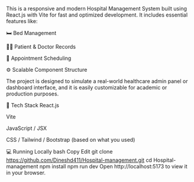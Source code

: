 This is a responsive and modern Hospital Management System built using React.js with Vite for fast and optimized development. It includes essential features like:

🛏 Bed Management

👨‍⚕ Patient & Doctor Records

📅 Appointment Scheduling

⚙ Scalable Component Structure

The project is designed to simulate a real-world healthcare admin panel or dashboard interface, and it is easily customizable for academic or production purposes.

🚀 Tech Stack
React.js

Vite

JavaScript / JSX

CSS / Tailwind / Bootstrap (based on what you used)

💻 Running Locally
bash
Copy
Edit
git clone https://github.com/Dineshd411/Hospital-management.git
cd Hospital-management
npm install
npm run dev
Open http://localhost:5173 to view it in your browser.
